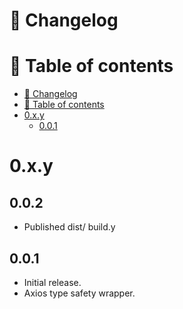 # 📜 Changelog

# 📖 Table of contents

<!-- TOC -->
* [📜 Changelog](#-changelog)
* [📖 Table of contents](#-table-of-contents)
* [0.x.y](#0xy)
  * [0.0.1](#001)
<!-- TOC -->

# 0.x.y

## 0.0.2
- Published dist/ build.y

## 0.0.1
- Initial release.
- Axios type safety wrapper.